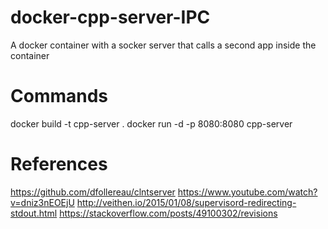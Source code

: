 # docker-cpp-server-IPC
A docker container with a socker server that calls a second app inside the container

# Commands

docker build -t cpp-server .
docker run -d -p 8080:8080 cpp-server

# References

https://github.com/dfollereau/clntserver
https://www.youtube.com/watch?v=dniz3nEOEjU
http://veithen.io/2015/01/08/supervisord-redirecting-stdout.html
https://stackoverflow.com/posts/49100302/revisions